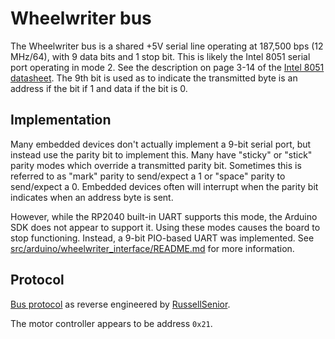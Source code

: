 # Wheelwriter bus
The Wheelwriter bus is a shared +5V serial line operating at 187,500 bps 
(12 MHz/64), with 9 data bits and 1 stop bit. This is likely the Intel 8051
serial port operating in mode 2. See the description on page 3-14 of the 
[Intel 8051 datasheet](http://datasheets.chipdb.org/Intel/MCS51/MANUALS/27238302.PDF). 
The 9th bit is used as to indicate the transmitted byte is an address if the 
bit if 1 and data if the bit is 0.

## Implementation
Many embedded devices don't actually implement a 9-bit serial port, but instead 
use the parity bit to implement this. Many have "sticky" or "stick" parity 
modes which override a transmitted parity bit. Sometimes this is referred to as 
"mark" parity to send/expect a 1 or "space" parity to send/expect a 0. Embedded 
devices often will interrupt when the parity bit indicates when an address byte 
is sent.

However, while the RP2040 built-in UART supports this mode, the Arduino SDK 
does not appear to support it. Using these modes causes the board to stop 
functioning. Instead, a 9-bit PIO-based UART was implemented. See 
[src/arduino/wheelwriter_interface/README.md](src/arduino/wheelwriter_interface/README.md)
for more information.

## Protocol
[Bus protocol](https://github.com/RussellSenior/IBM-Wheelwriter-Hack/wiki/Bus-Protocol) 
as reverse engineered by [RussellSenior](https://github.com/RussellSenior).

The motor controller appears to be address `0x21`.

